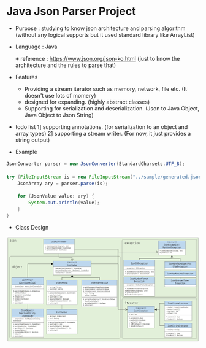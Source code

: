 # Java Json Parser Project

- Purpose : studying to know json architecture and parsing algorithm (without any logical supports but it used standard library like ArrayList)
- Language : Java

    ※ reference : https://www.json.org/json-ko.html (just to know the architecture and the rules to parse that)

- Features
    - Providing a stream iterator such as memory, network, file etc. (It doesn't use lots of momery)
    - designed for expanding. (highly abstract classes)
    - Supporting for serialization and deserialization. (Json to Java Object, Java Object to Json String)

- todo list
    1] supporting annotations. (for serialization to an object and array types)
    2] supporting a stream writer. (For now, it just provides a string output)

- Example

```Java
JsonConverter parser = new JsonConverter(StandardCharsets.UTF_8);

try (FileInputStream is = new FileInputStream("../sample/generated.json")) {
    JsonArray ary = parser.parse(is);

    for (JsonValue value: ary) {
        System.out.println(value);
    }
}
```

- Class Design
<img src="./img/diagram.JPG"/>
